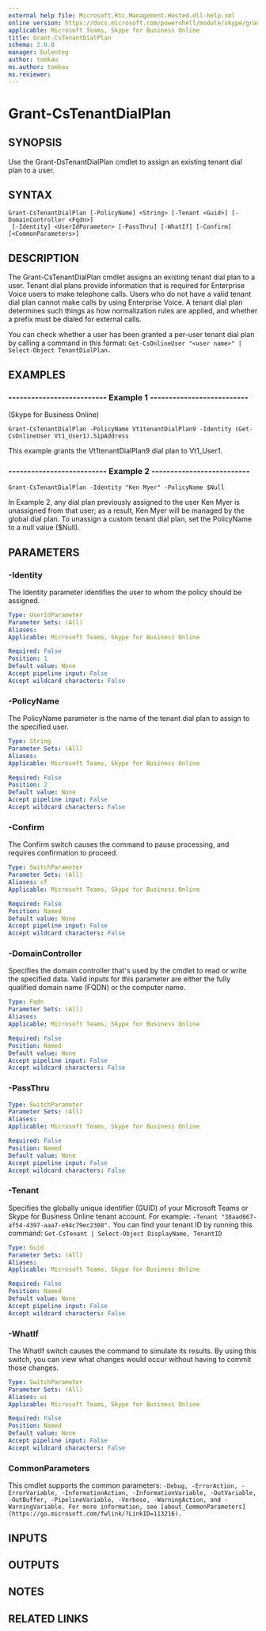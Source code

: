 ```yaml
---
external help file: Microsoft.Rtc.Management.Hosted.dll-help.xml 
online version: https://docs.microsoft.com/powershell/module/skype/grant-cstenantdialplan
applicable: Microsoft Teams, Skype for Business Online
title: Grant-CsTenantDialPlan
schema: 2.0.0
manager: bulenteg
author: tomkau
ms.author: tomkau
ms.reviewer:
---
```


# Grant-CsTenantDialPlan

## SYNOPSIS
Use the Grant-DsTenantDialPlan cmdlet to assign an existing tenant dial plan to a user.

## SYNTAX

```
Grant-CsTenantDialPlan [-PolicyName] <String> [-Tenant <Guid>] [-DomainController <Fqdn>]
 [-Identity] <UserIdParameter> [-PassThru] [-WhatIf] [-Confirm] [<CommonParameters>]
```

## DESCRIPTION
The Grant-CsTenantDialPlan cmdlet assigns an existing tenant dial plan to a user.
Tenant dial plans provide information that is required for Enterprise Voice users to make telephone calls.
Users who do not have a valid tenant dial plan cannot make calls by using Enterprise Voice.
A tenant dial plan determines such things as how normalization rules are applied, and whether a prefix must be dialed for external calls.

You can check whether a user has been granted a per-user tenant dial plan by calling a command in this format: `Get-CsOnlineUser "<user name>" | Select-Object TenantDialPlan.`
## EXAMPLES

### -------------------------- Example 1 --------------------------

(Skype for Business Online)
```
Grant-CsTenantDialPlan -PolicyName Vt1tenantDialPlan9 -Identity (Get-CsOnlineUser Vt1_User1).SipAddress
```

This example grants the Vt1tenantDialPlan9 dial plan to Vt1_User1.

### -------------------------- Example 2 -------------------------- 
```
Grant-CsTenantDialPlan -Identity "Ken Myer" -PolicyName $Null
```

In Example 2, any dial plan previously assigned to the user Ken Myer is unassigned from that user; as a result, Ken Myer will be managed by the global dial plan.
To unassign a custom tenant dial plan, set the PolicyName to a null value ($Null).



## PARAMETERS

### -Identity
The Identity parameter identifies the user to whom the policy should be assigned.

```yaml
Type: UserIdParameter
Parameter Sets: (All)
Aliases: 
Applicable: Microsoft Teams, Skype for Business Online

Required: False
Position: 1
Default value: None
Accept pipeline input: False
Accept wildcard characters: False
```

### -PolicyName
The PolicyName parameter is the name of the tenant dial plan to assign to the specified user.

```yaml
Type: String
Parameter Sets: (All)
Aliases: 
Applicable: Microsoft Teams, Skype for Business Online

Required: False
Position: 2
Default value: None
Accept pipeline input: False
Accept wildcard characters: False
```

### -Confirm
The Confirm switch causes the command to pause processing, and requires confirmation to proceed.

```yaml
Type: SwitchParameter
Parameter Sets: (All)
Aliases: cf
Applicable: Microsoft Teams, Skype for Business Online

Required: False
Position: Named
Default value: None
Accept pipeline input: False
Accept wildcard characters: False
```

### -DomainController
Specifies the domain controller that's used by the cmdlet to read or write the specified data.
Valid inputs for this parameter are either the fully qualified domain name (FQDN) or the computer name.

```yaml
Type: Fqdn
Parameter Sets: (All)
Aliases: 
Applicable: Microsoft Teams, Skype for Business Online

Required: False
Position: Named
Default value: None
Accept pipeline input: False
Accept wildcard characters: False
```

### -PassThru

```yaml
Type: SwitchParameter
Parameter Sets: (All)
Aliases: 
Applicable: Microsoft Teams, Skype for Business Online

Required: False
Position: Named
Default value: None
Accept pipeline input: False
Accept wildcard characters: False
```

### -Tenant
Specifies the globally unique identifier (GUID) of your Microsoft Teams or Skype for Business Online tenant account.
For example: `-Tenant "38aad667-af54-4397-aaa7-e94c79ec2308".`
You can find your tenant ID by running this command: `Get-CsTenant | Select-Object DisplayName, TenantID`

```yaml
Type: Guid
Parameter Sets: (All)
Aliases: 
Applicable: Microsoft Teams, Skype for Business Online

Required: False
Position: Named
Default value: None
Accept pipeline input: False
Accept wildcard characters: False
```

### -WhatIf
The WhatIf switch causes the command to simulate its results. By using this switch, you can view what changes would occur without having to commit those changes.

```yaml
Type: SwitchParameter
Parameter Sets: (All)
Aliases: wi
Applicable: Microsoft Teams, Skype for Business Online

Required: False
Position: Named
Default value: None
Accept pipeline input: False
Accept wildcard characters: False
```

### CommonParameters
This cmdlet supports the common parameters: `-Debug, -ErrorAction, -ErrorVariable, -InformationAction, -InformationVariable, -OutVariable, -OutBuffer, -PipelineVariable, -Verbose, -WarningAction, and -WarningVariable. For more information, see [about_CommonParameters](https://go.microsoft.com/fwlink/?LinkID=113216).`

## INPUTS

## OUTPUTS

## NOTES

## RELATED LINKS

